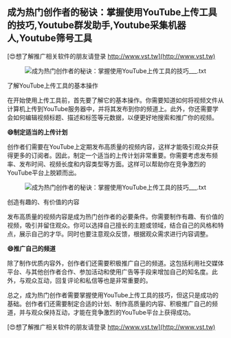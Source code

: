 ## **成为热门创作者的秘诀：掌握使用YouTube上传工具的技巧,Youtube群发助手,Youtube采集机器人,Youtube筛号工具**

[😍想了解推广相关软件的朋友请登录 http://www.vst.tw](http://www.vst.tw)

 <center><img src="https://vst.tw/MP4/tuiguang/png/4.png" alt="成为热门创作者的秘诀：掌握使用YouTube上传工具的技巧___.txt"></center>

了解YouTube上传工具的基本操作

在开始使用上传工具前，首先要了解它的基本操作。你需要知道如何将视频文件从计算机上传到YouTube服务器中，并将其发布到你的频道上。此外，你还需要学会如何编辑视频标题、描述和标签等元数据，以便更好地搜索和推广你的视频。

**😄制定适当的上传计划**

创作者们需要在YouTube上定期发布高质量的视频内容，这样才能吸引观众并获得更多的订阅者。因此，制定一个适当的上传计划非常重要。你需要考虑发布频率、发布时间、视频长度和内容类型等方面。这样可以帮助你在竞争激烈的YouTube平台上脱颖而出。

 <center><img src="https://vst.tw/MP4/tuiguang/png/6.png" alt="成为热门创作者的秘诀：掌握使用YouTube上传工具的技巧___.txt"></center>

创造有趣的、有价值的内容

发布高质量的视频内容是成为热门创作者的必要条件。你需要制作有趣、有价值的视频，吸引并留住观众。你可以选择自己擅长的主题或领域，结合自己的风格和特点，展示自己的才华。同时也要注意观众反馈，根据观众需求进行内容调整。

**😄推广自己的频道**

除了制作优质内容外，创作者们还需要积极推广自己的频道。这包括利用社交媒体平台、与其他创作者合作、参加活动和使用广告等手段来增加自己的知名度。此外，与观众互动，回复评论和私信等也是非常重要的。

总之，成为热门创作者需要掌握使用YouTube上传工具的技巧，但这只是成功的基础。创作者们还需要制定合适的计划、制作高质量的内容、积极推广自己的频道，并与观众保持互动，才能在竞争激烈的YouTube平台上获得成功。

[😍想了解推广相关软件的朋友请登录 http://www.vst.tw](http://www.vst.tw)



